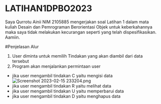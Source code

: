 # LATIHAN1DPBO2023

Saya Qurrotu Ainii NIM 2105885 mengerjakan soal Latihan 1 dalam mata kuliah Desain dan Pemrograman Berorientasi Objek untuk keberkahannya maka saya tidak melakukan kecurangan seperti yang telah dispesifikasikan. Aamiin.

#Penjelasan Alur </br>
1. User diminta untuk memilih Tindakan yang akan diambil dari data tersebut
2. Program akan menjalankan permintaan user
  - jika user mengambil tindakan C yaitu mengisi data
  ![Screenshot 2023-02-15 233204.png]( {[https://github.com/qrtainii30/LATIHAN1DPBO2023/blob/main/C2B2B/Screenshot202023-02-1520233204.png]} )
  - jika user mengambil tindakan R yaitu melihat data
  - jika user mengambil tindakan U yaitu memperbarui data
  - jika user mengambil tindakan D yaitu menghapus data
